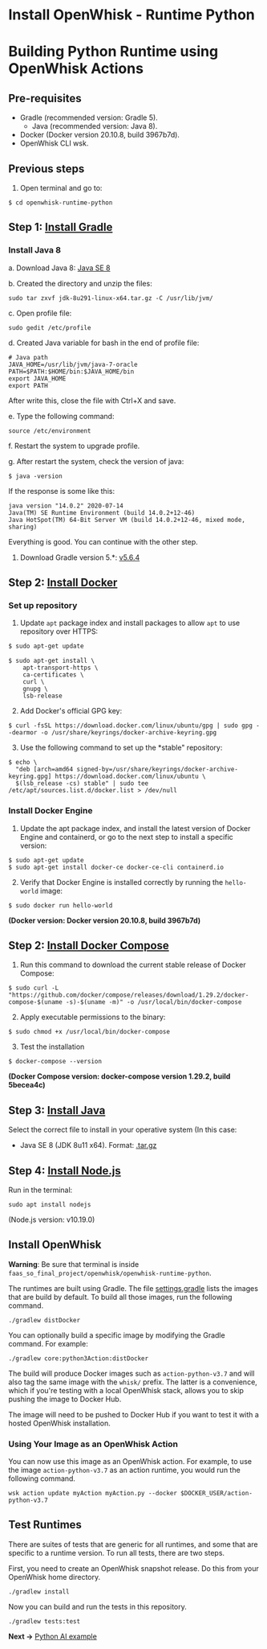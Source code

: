 # Install OpenWhisk - Runtime Python

# Building Python Runtime using OpenWhisk Actions

## Pre-requisites

- Gradle (recommended version: Gradle 5).
  - Java (recommended version: Java 8).
- Docker (Docker version 20.10.8, build 3967b7d).
- OpenWhisk CLI wsk.

## Previous steps

1. Open terminal and go to:

```
$ cd openwhisk-runtime-python
```


## Step 1: [Install Gradle](https://gradle.org/install/)

### Install Java 8

a. Download Java 8: [Java SE 8](https://www.oracle.com/java/technologies/javase/javase8u211-later-archive-downloads.html#license-lightbox)

b. Created the directory and unzip the files:

```
sudo tar zxvf jdk-8u291-linux-x64.tar.gz -C /usr/lib/jvm/
```

c. Open profile file:

```
sudo gedit /etc/profile
```

d. Created Java variable for bash in the end of profile file:

```
# Java path
JAVA_HOME=/usr/lib/jvm/java-7-oracle
PATH=$PATH:$HOME/bin:$JAVA_HOME/bin
export JAVA_HOME
export PATH
```

After write this, close the file with Ctrl+X and save.

e. Type the following command:

```
source /etc/environment
```

f. Restart the system to upgrade profile.

g. After restart the system, check the version of java:

```
$ java -version
```

If the response is some like this:

```
java version "14.0.2" 2020-07-14
Java(TM) SE Runtime Environment (build 14.0.2+12-46)
Java HotSpot(TM) 64-Bit Server VM (build 14.0.2+12-46, mixed mode, sharing)
```

Everything is good. You can continue with the other step.


1. Download Gradle version 5.*: [v5.6.4](https://gradle.org/next-steps/?version=5.6.4&format=bin)

## Step 2: [Install Docker](https://docs.docker.com/engine/install/ubuntu/)

### Set up repository

1. Update ```apt``` package index and install packages to allow ```apt``` to use repository over HTTPS:

```bash
$ sudo apt-get update
```

```
$ sudo apt-get install \
    apt-transport-https \
    ca-certificates \
    curl \
    gnupg \
    lsb-release
```

2. Add Docker's official GPG key:

```
$ curl -fsSL https://download.docker.com/linux/ubuntu/gpg | sudo gpg --dearmor -o /usr/share/keyrings/docker-archive-keyring.gpg
```

3. Use the following command to set up the *stable" repository:

```
$ echo \
  "deb [arch=amd64 signed-by=/usr/share/keyrings/docker-archive-keyring.gpg] https://download.docker.com/linux/ubuntu \
  $(lsb_release -cs) stable" | sudo tee /etc/apt/sources.list.d/docker.list > /dev/null
```

### Install Docker Engine

1. Update the apt package index, and install the latest version of Docker Engine and containerd, or go to the next step to install a specific version:

```
$ sudo apt-get update
$ sudo apt-get install docker-ce docker-ce-cli containerd.io
```

2. Verify that Docker Engine is installed correctly by running the ```hello-world``` image:

```
$ sudo docker run hello-world
```

**(Docker version: Docker version 20.10.8, build 3967b7d)**

## Step 2: [Install Docker Compose](https://docs.docker.com/compose/install/)

1. Run this command to download the current stable release of Docker Compose:

```
$ sudo curl -L "https://github.com/docker/compose/releases/download/1.29.2/docker-compose-$(uname -s)-$(uname -m)" -o /usr/local/bin/docker-compose
```

2. Apply executable permissions to the binary:

```
$ sudo chmod +x /usr/local/bin/docker-compose
```

3. Test the installation 

```
$ docker-compose --version
```

**(Docker Compose version: docker-compose version 1.29.2, build 5becea4c)**

## Step 3: [Install Java](https://www.oracle.com/java/technologies/downloads/)

Select the correct file to install in your operative system (In this case:

- Java SE 8 (JDK 8u11 x64). Format: [.tar.gz](https://www.oracle.com/java/technologies/javase/javase8u211-later-archive-downloads.html#license-lightbox)

## Step 4: [Install Node.js](https://www.geeksforgeeks.org/installation-of-node-js-on-linux/)

Run in the terminal:

```
sudo apt install nodejs
```

(Node.js version: v10.19.0)


## Install OpenWhisk

**Warning**: Be sure that terminal is inside `faas_so_final_project/openwhisk/openwhisk-runtime-python`.

The runtimes are built using Gradle. The file [settings.gradle](settings.gradle) lists the images that are build by default.
To build all those images, run the following command.

```
./gradlew distDocker
```

You can optionally build a specific image by modifying the Gradle command. For example:
```
./gradlew core:python3Action:distDocker
```

The build will produce Docker images such as `action-python-v3.7`
and will also tag the same image with the `whisk/` prefix. The latter
is a convenience, which if you're testing with a local OpenWhisk
stack, allows you to skip pushing the image to Docker Hub.

The image will need to be pushed to Docker Hub if you want to test it
with a hosted OpenWhisk installation.

### Using Your Image as an OpenWhisk Action

You can now use this image as an OpenWhisk action. For example, to use
the image `action-python-v3.7` as an action runtime, you would run
the following command.

```
wsk action update myAction myAction.py --docker $DOCKER_USER/action-python-v3.7
```

## Test Runtimes

There are suites of tests that are generic for all runtimes, and some that are specific to a runtime version.
To run all tests, there are two steps.

First, you need to create an OpenWhisk snapshot release. Do this from your OpenWhisk home directory.
```
./gradlew install
```

Now you can build and run the tests in this repository.
```
./gradlew tests:test
```


**Next ->** [Python AI example](../openfaas/README.md)
